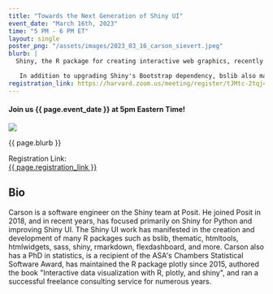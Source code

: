 ```yaml
---
title: "Towards the Next Generation of Shiny UI"
event_date: "March 16th, 2023"
time: "5 PM - 6 PM ET"
layout: single
poster_png: "/assets/images/2023_03_16_carson_sievert.jpeg"
blurb: |
  Shiny, the R package for creating interactive web graphics, recently celebrated its 10th birthday. Since then, Shiny has grown tremendously in many areas (e.g., performance, functionality, extensions, etc); however, a "hello world" Shiny app still looks like it did 10 years ago. This is mostly because Shiny goes to great lengths to ensure backwards compatibility; and as a result, default Shiny UI will likely continue to be based on Bootstrap 3 (a CSS styling framework released in 2010). However, thanks to the new bslib R package, it is now easy to opt-into a modern Bootstrap 5 foundation that "just works" with Shiny, R Markdown, flexdashboard, pkgdown, bookdown, and more.  <br><br>

   In addition to upgrading Shiny's Bootstrap dependency, bslib also makes it much easier to do custom theming, leverage modern layout techniques, and create custom components (all from R without any CSS/HTML/JS required). At this point, bslib is still maturing, and does not yet provide what we'd consider a "complete UI toolkit", but it should eventually replace and/or improve upon all of Shiny UI. In this talk, I'll highlight bslib features that we're most excited about (e.g., expandable cards, accordions, (sidebar) layouts, input controls, etc.), discuss some best design practices for improving user experience with these tools, and present some real world examples of these tools in action.
registration_link: https://harvard.zoom.us/meeting/register/tJMtc-2tqj4iHdXy8u3Kd0f82viGy7W5MuEm 
---
```


#### Join us {{ page.event_date }} at 5pm Eastern Time!

<a href="{{ page.registration_link }}"><img src="{{ page.poster_png }}"></a>

<p>{{ page.blurb }}</p>

Registration Link: <br>
<a href="{{ page.registration_link }}">
{{ page.registration_link }}
</a>

## Bio 

Carson is a software engineer on the Shiny team at Posit. He joined Posit in 2018, and in recent years, has focused primarily on Shiny for Python and improving Shiny UI. The Shiny UI work has manifested in the creation and development of many R packages such as bslib, thematic, htmltools, htmlwidgets, sass, shiny, rmarkdown, flexdashboard, and more. Carson also has a PhD in statistics, is a recipient of the ASA's Chambers Statistical Software Award, has maintained the R package plotly since 2015, authored the book "Interactive data visualization with R, plotly, and shiny", and ran a successful freelance consulting service for numerous years.
